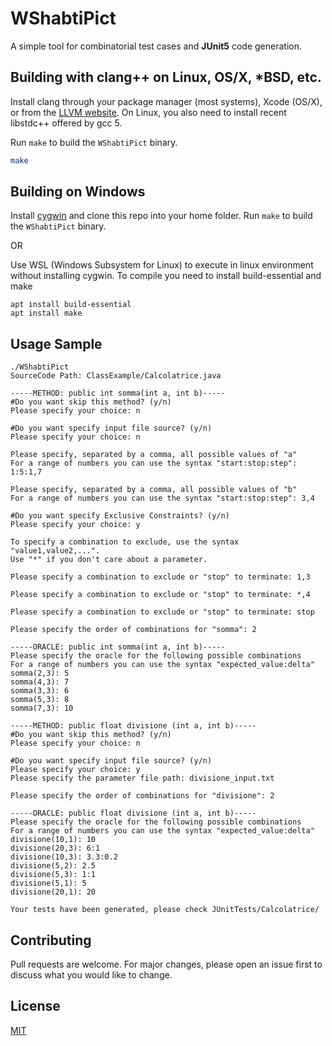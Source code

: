 # WShabtiPict

A simple tool for combinatorial test cases and **JUnit5** code generation. 


## Building with clang++ on Linux, OS/X, *BSD, etc.
Install clang through your package manager (most systems), Xcode (OS/X), or from the [LLVM website](http://llvm.org/releases/).
On Linux, you also need to install recent libstdc++ offered by gcc 5.

Run `make` to build the `WShabtiPict` binary.



```bash
make
```

## Building on Windows
Install [cygwin](http://www.cygwin.com/) and clone this repo into your home folder. Run `make` to build the `WShabtiPict` binary.

OR

Use WSL (Windows Subsystem for Linux) to execute in linux environment without installing cygwin.
To compile you need to install build-essential and make

```raw
apt install build-essential
apt install make
```


## Usage Sample

```raw
./WShabtiPict
SourceCode Path: ClassExample/Calcolatrice.java

-----METHOD: public int somma(int a, int b)-----
#Do you want skip this method? (y/n)
Please specify your choice: n

#Do you want specify input file source? (y/n)
Please specify your choice: n

Please specify, separated by a comma, all possible values of "a"
For a range of numbers you can use the syntax "start:stop:step": 1:5:1,7

Please specify, separated by a comma, all possible values of "b"
For a range of numbers you can use the syntax "start:stop:step": 3,4

#Do you want specify Exclusive Constraints? (y/n)
Please specify your choice: y

To specify a combination to exclude, use the syntax "value1,value2,...".
Use "*" if you don't care about a parameter.

Please specify a combination to exclude or "stop" to terminate: 1,3

Please specify a combination to exclude or "stop" to terminate: *,4

Please specify a combination to exclude or "stop" to terminate: stop

Please specify the order of combinations for "somma": 2

-----ORACLE: public int somma(int a, int b)-----
Please specify the oracle for the following possible combinations
For a range of numbers you can use the syntax "expected_value:delta"
somma(2,3): 5
somma(4,3): 7
somma(3,3): 6
somma(5,3): 8
somma(7,3): 10

-----METHOD: public float divisione (int a, int b)-----
#Do you want skip this method? (y/n)
Please specify your choice: n

#Do you want specify input file source? (y/n)
Please specify your choice: y
Please specify the parameter file path: divisione_input.txt

Please specify the order of combinations for "divisione": 2

-----ORACLE: public float divisione (int a, int b)-----
Please specify the oracle for the following possible combinations
For a range of numbers you can use the syntax "expected_value:delta"
divisione(10,1): 10
divisione(20,3): 6:1
divisione(10,3): 3.3:0.2
divisione(5,2): 2.5
divisione(5,3): 1:1
divisione(5,1): 5
divisione(20,1): 20

Your tests have been generated, please check JUnitTests/Calcolatrice/
```

## Contributing
Pull requests are welcome. For major changes, please open an issue first to discuss what you would like to change.

## License
[MIT](https://choosealicense.com/licenses/mit/)
